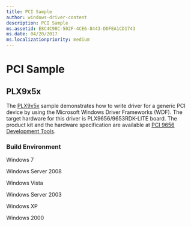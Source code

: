 ```yaml
---
title: PCI Sample
author: windows-driver-content
description: PCI Sample
ms.assetid: E8C4C98C-502F-4CE6-8443-DDFEA1CD1743
ms.date: 04/20/2017
ms.localizationpriority: medium
---
```


# PCI Sample


## PLX9x5x


The [PLX9x5x](http://go.microsoft.com/fwlink/p/?linkid=256157) sample demonstrates how to write driver for a generic PCI device by using the Microsoft Windows Driver Frameworks (WDF). The target hardware for this driver is PLX9656/9653RDK-LITE board. The product kit and the hardware specification are available at [PCI 9656 Development Tools](http://www.plxtech.com).

### Build Environment

Windows 7

Windows Server 2008

Windows Vista

Windows Server 2003

Windows XP

Windows 2000

 

 




